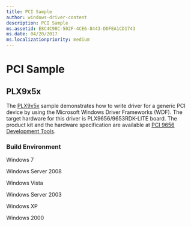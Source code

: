 ```yaml
---
title: PCI Sample
author: windows-driver-content
description: PCI Sample
ms.assetid: E8C4C98C-502F-4CE6-8443-DDFEA1CD1743
ms.date: 04/20/2017
ms.localizationpriority: medium
---
```


# PCI Sample


## PLX9x5x


The [PLX9x5x](http://go.microsoft.com/fwlink/p/?linkid=256157) sample demonstrates how to write driver for a generic PCI device by using the Microsoft Windows Driver Frameworks (WDF). The target hardware for this driver is PLX9656/9653RDK-LITE board. The product kit and the hardware specification are available at [PCI 9656 Development Tools](http://www.plxtech.com).

### Build Environment

Windows 7

Windows Server 2008

Windows Vista

Windows Server 2003

Windows XP

Windows 2000

 

 




